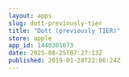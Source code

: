 ```yaml
---
layout: apps
slug: dott-previously-tier
title: "Dott (previously TIER)"
store: apple
app_id: 1440301673
date: 2025-08-25T07:27:13Z
published: 2019-01-28T22:06:24Z
---
```

